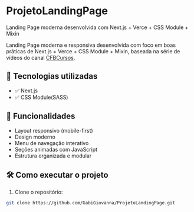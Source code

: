 # ProjetoLandingPage
Landing Page moderna desenvolvida com Next.js + Verce + CSS Module + Mixin


Landing Page moderna e responsiva desenvolvida com foco em boas práticas de Next.js + Verce + CSS Module + Mixin, baseada na série de vídeos do canal [CFBCursos](https://www.youtube.com/watch?v=QaGHoQgEaJc&list=PLDcRxzkqEbDzvXYmteTMVBBTEdCEDlkQq&index=1).

## 🚀 Tecnologias utilizadas

- ✅ Next.js
- ✅ CSS Module(SASS)

## 📌 Funcionalidades

- Layout responsivo (mobile-first)
- Design moderno
- Menu de navegação interativo
- Seções animadas com JavaScript
- Estrutura organizada e modular

## 🛠️ Como executar o projeto

1. Clone o repositório:
```bash
git clone https://github.com/GabiGiovanna/ProjetoLandingPage.git
